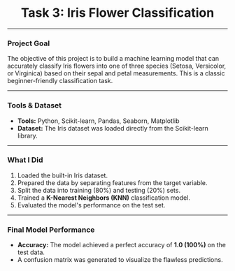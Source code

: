 <div align="center">
  <h1>Task 3: Iris Flower Classification</h1>
</div>

---

### **Project Goal**
<p>
  The objective of this project is to build a machine learning model that can accurately classify Iris flowers into one of three species (Setosa, Versicolor, or Virginica) based on their sepal and petal measurements. This is a classic beginner-friendly classification task.
</p>

---

### **Tools & Dataset**
<ul>
  <li><strong>Tools:</strong> Python, Scikit-learn, Pandas, Seaborn, Matplotlib</li>
  <li><strong>Dataset:</strong> The Iris dataset was loaded directly from the Scikit-learn library.</li>
</ul>

---

### **What I Did**
<ol>
  <li>Loaded the built-in Iris dataset.</li>
  <li>Prepared the data by separating features from the target variable.</li>
  <li>Split the data into training (80%) and testing (20%) sets.</li>
  <li>Trained a <strong>K-Nearest Neighbors (KNN)</strong> classification model.</li>
  <li>Evaluated the model's performance on the test set.</li>
</ol>

---

### **Final Model Performance**
<ul>
  <li><strong>Accuracy:</strong> The model achieved a perfect accuracy of <strong>1.0 (100%)</strong> on the test data.</li>
  <li>A confusion matrix was generated to visualize the flawless predictions.</li>
</ul>
